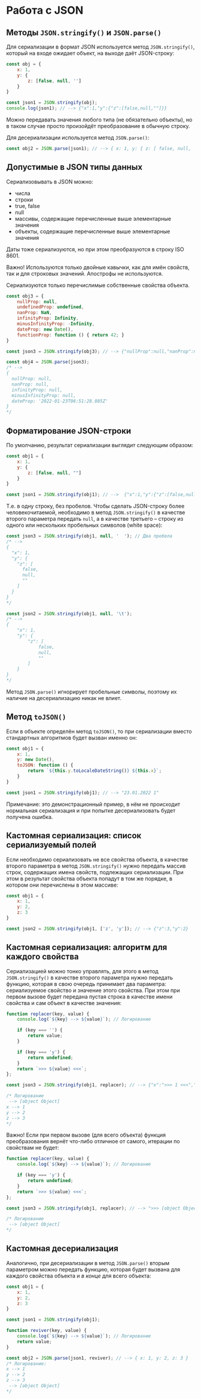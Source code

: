 # Работа с JSON

## Методы `JSON.stringify()` и `JSON.parse()`

Для сериализации в формат JSON используется метод `JSON.stringify()`, который на входе ожидает объект, на выходе даёт JSON-строку:

```js
const obj = {
    x: 1,
    y: {
        z: [false, null, '']
    }
}

const json1 = JSON.stringify(obj);
console.log(json1); // --> {"x":1,"y":{"z":[false,null,""]}}
```

Можно передавать значения любого типа (не обязательно объекты), но в таком случае просто произойдёт преобразование в обычную строку.

Для десериализации используется метод `JSON.parse()`:

```js
const obj2 = JSON.parse(json1); // --> { x: 1, y: { z: [ false, null, '' ] } }
```

## Допустимые в JSON типы данных

Сериализовывать в JSON можно:
- числа
- строки
- true, false
- null
- массивы, содержащие перечисленные выше элементарные значения
- объекты, содержащие перечисленные выше элементарные значения

Даты тоже сериализуются, но при этом преобразуются в строку ISO 8601.

Важно! Используются только двойные кавычки, как для имён свойств, так и для строковых значений. Апострофы не используются.

Сериализуются только перечислимые собственные свойства объекта.

```js
const obj3 = {
    nullProp: null,
    undefinedProp: undefined,
    nanProp: NaN,
    infinityProp: Infinity,
    minusInfinityProp: -Infinity,
    dateProp: new Date(),
    functionProp: function () { return 42; }
}

const json3 = JSON.stringify(obj3); // --> {"nullProp":null,"nanProp":null,"infinityProp":null,"minusInfinityProp":null,"dateProp":"2022-01-23T06:51:28.085Z"}

const obj4 = JSON.parse(json3);
/* -->
{
  nullProp: null,
  nanProp: null,
  infinityProp: null,
  minusInfinityProp: null,
  dateProp: '2022-01-23T06:51:28.085Z'
}
*/
```

## Форматирование JSON-строки

По умолчанию, результат сериализации выглядит следующим образом:

```js
const obj1 = {
    x: 1,
    y: {
        z: [false, null, ""]
    }
}

const json1 = JSON.stringify(obj1); // -->  {"x":1,"y":{"z":[false,null,""]}}
```

Т.е. в одну строку, без пробелов. Чтобы сделать JSON-строку более человекочитаемой, необходимо в метод `JSON.stringify()` в качестве второго параметра передать `null`, а в качестве третьего – строку из одного или нескольких пробельных символов (white space):

```js
const json3 = JSON.stringify(obj1, null, '  '); // Два пробела
/* -->
{
  "x": 1,
  "y": {
    "z": [
      false,
      null,
      ""
    ]
  }
}
*/

const json2 = JSON.stringify(obj1, null, '\t');
/* -->
{
	"x": 1,
	"y": {
		"z": [
			false,
			null,
			""
		]
	}
}
*/
```

Метод `JSON.parse()` игнорирует пробельные символы, поэтому их наличие на десериализацию никак не влиет.

## Метод `toJSON()`

Если в объекте определён метод `toJSON()`, то при сериализации вместо стандартных алгоритмов будет вызван именно он:

```js
const obj1 = {
    x: 1,
    y: new Date(),
    toJSON: function () {
        return `${this.y.toLocaleDateString()} ${this.x}`;
    }
}

const json1 = JSON.stringify(obj1); // --> "23.01.2022 1"
```

Примечание: это демонстрационный пример, в нём не происходит нормальная сериализация и при попытке десериализовать будет получена ошибка.

## Кастомная сериализация: список сериализуемый полей

Если необходимо сериализовать не все свойства объекта, в качестве второго параметра в метод `JSON.stringify()` нужно передать массив строк, содержащих имена свойств, подлежащих сериализации. При этом в результат свойства объекта попадут в том же порядке, в котором они перечислены в этом массиве:

```js
const obj1 = {
    x: 1,
    y: 2,
    z: 3
}

const json2 = JSON.stringify(obj1, ['z', 'y']); // --> {"z":3,"y":2}
```

## Кастомная сериализация: алгоритм для каждого свойства

Сериализацией можно тонко управлять, для этого в метод `JSON.stringify()` в качестве второго параметра нужно передать функцию, которая в свою очередь принимает два параметра: сериализуемое свойство и значение этого свойства. При этом при первом вызове будет передана пустая строка в качестве имени свойства и сам объект в качестве значения:

```js
function replacer(key, value) {
    console.log(`${key} --> ${value}`); // Логирование

    if (key === '') {
        return value;
    }

    if (key === 'y') {
        return undefined;
    }
    return `>>> ${value} <<<`;
};

const json3 = JSON.stringify(obj1, replacer); // --> {"x":">>> 1 <<<","z":">>> 3 <<<"}

/* Логирование
 --> [object Object]
x --> 1
y --> 2
z --> 3
*/
```

Важно! Если при первом вызове (для всего объекта) функция преобразования вернёт что-либо отличное от самого, итерации по свойствам не будет:

```js
function replacer(key, value) {
    console.log(`${key} --> ${value}`); // Логирование

    if (key === 'y') {
        return undefined;
    }
    return `>>> ${value} <<<`;
};

const json3 = JSON.stringify(obj1, replacer); // --> ">>> [object Object] <<<"

/* Логирование
 --> [object Object]
*/
```

## Кастомная десериализация

Аналогично, при десериализации в метод `JSON.parse()` вторым параметром можно передать функцию, которая будет вызвана для каждого свойства объекта и _в конце_ для всего объекта:

```js
const obj1 = {
    x: 1,
    y: 2,
    z: 3
}

const json1 = JSON.stringify(obj1);

function reviver(key, value) {
    console.log(`${key} --> ${value}`); // Логирование
    return value;
}

const obj2 = JSON.parse(json1, reviver); // --> { x: 1, y: 2, z: 3 }
/* Логирование:
x --> 1
y --> 2
z --> 3
 --> [object Object]
*/
```

